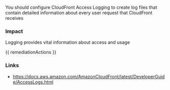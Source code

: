 
You should configure CloudFront Access Logging to create log files that contain detailed information about every user request that CloudFront receives

### Impact
Logging provides vital information about access and usage

<!-- DO NOT CHANGE -->
{{ remediationActions }}

### Links
- https://docs.aws.amazon.com/AmazonCloudFront/latest/DeveloperGuide/AccessLogs.html
        